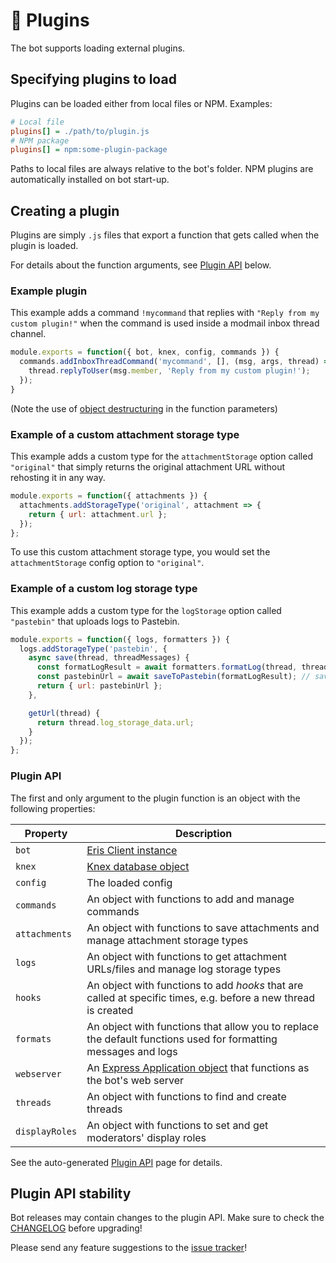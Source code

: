 # 🧩 Plugins
The bot supports loading external plugins.

## Specifying plugins to load
Plugins can be loaded either from local files or NPM. Examples:
```ini
# Local file
plugins[] = ./path/to/plugin.js
# NPM package
plugins[] = npm:some-plugin-package
```
Paths to local files are always relative to the bot's folder.
NPM plugins are automatically installed on bot start-up.

## Creating a plugin
Plugins are simply `.js` files that export a function that gets called when the plugin is loaded.

For details about the function arguments, see [Plugin API](#plugin-api) below.

### Example plugin
This example adds a command `!mycommand` that replies with `"Reply from my custom plugin!"` when the command is used inside a modmail inbox thread channel.
```js
module.exports = function({ bot, knex, config, commands }) {
  commands.addInboxThreadCommand('mycommand', [], (msg, args, thread) => {
    thread.replyToUser(msg.member, 'Reply from my custom plugin!');
  });
}
```

(Note the use of [object destructuring](https://developer.mozilla.org/en-US/docs/Web/JavaScript/Reference/Operators/Destructuring_assignment#Unpacking_fields_from_objects_passed_as_function_parameter) in the function parameters)

### Example of a custom attachment storage type
This example adds a custom type for the `attachmentStorage` option called `"original"` that simply returns the original attachment URL without rehosting it in any way.
```js
module.exports = function({ attachments }) {
  attachments.addStorageType('original', attachment => {
    return { url: attachment.url };
  });
};
```
To use this custom attachment storage type, you would set the `attachmentStorage` config option to `"original"`.

### Example of a custom log storage type
This example adds a custom type for the `logStorage` option called `"pastebin"` that uploads logs to Pastebin.

```js
module.exports = function({ logs, formatters }) {
  logs.addStorageType('pastebin', {
    async save(thread, threadMessages) {
      const formatLogResult = await formatters.formatLog(thread, threadMessages);
      const pastebinUrl = await saveToPastebin(formatLogResult); // saveToPastebin is an example function that returns the pastebin URL for the saved log
      return { url: pastebinUrl };
    },

    getUrl(thread) {
      return thread.log_storage_data.url;
    }
  });
};
```

### Plugin API
The first and only argument to the plugin function is an object with the following properties:

| Property | Description |
| -------- | ----------- |
| `bot` | [Eris Client instance](https://abal.moe/Eris/docs/Client) |
| `knex` | [Knex database object](https://knexjs.org/#Builder) |
| `config` | The loaded config |
| `commands` | An object with functions to add and manage commands |
| `attachments` | An object with functions to save attachments and manage attachment storage types |
| `logs` | An object with functions to get attachment URLs/files and manage log storage types |
| `hooks` | An object with functions to add *hooks* that are called at specific times, e.g. before a new thread is created |
| `formats` | An object with functions that allow you to replace the default functions used for formatting messages and logs |
| `webserver` | An [Express Application object](https://expressjs.com/en/api.html#app) that functions as the bot's web server |
| `threads` | An object with functions to find and create threads |
| `displayRoles` | An object with functions to set and get moderators' display roles |

See the auto-generated [Plugin API](plugin-api.md) page for details.

## Plugin API stability
Bot releases may contain changes to the plugin API. Make sure to check the [CHANGELOG](../CHANGELOG.md) before upgrading!

Please send any feature suggestions to the [issue tracker](https://github.com/Kevify/modmail/issues)!
